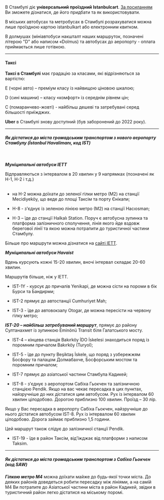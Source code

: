 
В Стамбулі діє **універсальний проїздний Istanbulcart**. [За посиланням](https://istanbul-life.info/transport/1774-proezdnoj-v-stambule-istanbulkart-zhetony/) Ви зможете дізнатися, де його придбати та як використовувати.

<section type="note">

В міських автобусах та метробусах в Стамбулі розрахуватися можна лише проїздною картою istanbulkart або електронним квитком.

В долмушах (мініавтобуси накшталт наших маршруток, позначені літерою "D" або написом «Dolmus) та автобусах до аеропорту - оплата приймається лише готівкою.
</section>

***

#### Таксі 


**Таксі в Стамбулі** має градацію за класами, які відрізняються за вартістю:

E (чорні авто) – преміум класу із найвищою ціновою шкалою;

D (сині машини) – класу «комфорт» із середнім рівнем цін;

C (помаранчево-жовті) - найбільш дешеві та затребувані серед більшості приїжджих.


**Uber** в Стамбулі знову доступний (був заборонений до 2022 року).

</section>

***

##### Як дістатися до міста громадським транспортом з нового аеропорту Стамбулу (İstanbul Havalimanı, код IST)

</br>

***Муніципальні автобуси IETT***

<section>
Відправляються з інтервалом в 20 хвилин у 9 напрямках (позначені як Н-1, Н-2 і т.д.)</section>

</br>

- на Н-2 можна доїхати до зеленої гілки метро (М2) на станції Mecidiyeköy, що веде до площі Таксім та порту Єнікапи;

- Н-8 - з'єднує із зеленою лінією метро (М2) на станції Hacıosman;

- Н-3 – їде до станції Halkalı Station. Поруч є автобусна зупинка та платформа залізничного сполучення, лінія якого йде вздовж берегової лінії та якою можна потрапити до туристичної частини Стамбулу.

Більше про маршрути можна дізнатися на [сайті IETT](https://iett.istanbul/).


***Муніципальні автобуси Havaist***

<section>
Вдень курсують кожні 15-20 хвилин, вночі інтервал складає 20-60 хвилин.

Маршрутів більше, ніж у IETT.</section>


- IST-1Y - курсує до причалів Yenikapi, де можна сісти на пороми в бік Бурси та Бандирми;

- IST-2 прямує до автостанції Cumhuriyet Mah;

- IST-3 - їде до автовокзалу Otogar, де можна пересісти на червону гілку метро;

<section type="note">

***IST-20 – найбільш затребуваний маршрут***, прямує до району Султанахмет із зупинкою Eminönü Transit біля Галатського мосту.
</section>

- IST-4 – кінцева станція Bakırköy İDO İskelesi знаходиться поряд із поромним причалом Bakırköy (Turyol);

- IST-5 - їде до пункту Beşiktaş İskele, що поряд з узбережжям Босфору та  палацом Долмабахче, Босфорським мостом та поромним причалом;

- IST-7 прямує до азіатської частини Стамбула Кадикей;

- IST-8 - з'єднує з аеропортом Сабіха Гьокчен та залізничною станцією Pendik. Якщо на вас чекає пересадка в цих пунктах, найзручніше до них дістатися цим автобусом. Рух із інтервалом 60 хвилин цілодобово. Дорогою приблизно 100 хвилин. Проїзд – 30 лір.

<section type="tip">
Якщо у Вас пересадка в аеропорту Сабіха Гьокчен, найзручніше до нього дістатися автобусом IST-8. Рух із інтервалом 60 хвилин цілодобово. Дорога займає приблизно 1,5 години.

Цей маршрут також слідує до залізничної станції Pendik.
</section>

- IST-19 - їде в район Таксім, від'їжджає від платформи з написом Taksim.  

***

##### Як дістатися до міста громадським транспортом з Сабіха Гьокчен (код SAW)


***Гілкою метро M4*** можна доїхати майже до будь-якої точки міста. До деяких районів доведеться робити пересадку між лініями, а на самій М4 Ви потрапите до Азіатської частини міста в район Кадикей, звідки в туристичний район легко дістатися на міському поромі.



